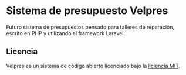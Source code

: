 # Sistema de presupuesto Velpres

Futuro sistema de presupuestos pensado para talleres de reparación, escrito en PHP y utilizando el framework Laravel.

## Licencia

Velpres es un sistema de código abierto licenciado bajo la [liciencia MIT](http://opensource.org/licenses/MIT).
